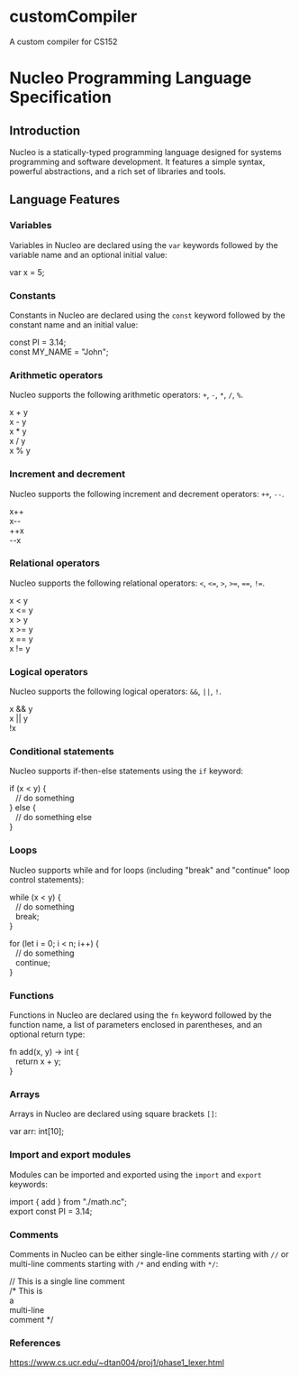 # customCompiler
A custom compiler for CS152
# Nucleo Programming Language Specification

## Introduction

Nucleo is a statically-typed programming language designed for systems programming and software development. It features a simple syntax, powerful abstractions, and a rich set of libraries and tools.

## Language Features

### Variables

Variables in Nucleo are declared using the `var` keywords followed by the variable name and an optional initial value:

var x = 5;

### Constants

Constants in Nucleo are declared using the `const` keyword followed by the constant name and an initial value:

const PI = 3.14;\
const MY_NAME = "John";

### Arithmetic operators

Nucleo supports the following arithmetic operators: `+`, `-`, `*`, `/`, `%`.

x + y\
x - y\
x * y\
x / y\
x % y

### Increment and decrement

Nucleo supports the following increment and decrement operators: `++`, `--`.

x++\
x--\
++x\
--x

### Relational operators

Nucleo supports the following relational operators: `<`, `<=`, `>`, `>=`, `==`, `!=`.

x < y\
x <= y\
x > y\
x >= y\
x == y\
x != y

### Logical operators

Nucleo supports the following logical operators: `&&`, `||`, `!`.

x && y\
x || y\
!x

### Conditional statements

Nucleo supports if-then-else statements using the `if` keyword:

if (x < y) {\
&ensp; // do something\
} else {\
&ensp; // do something else\
}

### Loops

Nucleo supports while and for loops (including "break" and "continue" loop control statements):

while (x < y) {\
&ensp; // do something\
&ensp; break;\
}

for (let i = 0; i < n; i++) {\
&ensp; // do something\
&ensp; continue;\
}

### Functions

Functions in Nucleo are declared using the `fn` keyword followed by the function name, a list of parameters enclosed in parentheses, and an optional return type:

fn add(x, y) -> int {\
&ensp; return x + y;\
}

### Arrays

Arrays in Nucleo are declared using square brackets `[]`:

var arr: int[10];

### Import and export modules

Modules can be imported and exported using the `import` and `export` keywords:

import { add } from "./math.nc";\
export const PI = 3.14;


### Comments

Comments in Nucleo can be either single-line comments starting with `//` or multi-line comments starting with `/*` and ending with `*/`:

// This is a single line comment\
/* This is\
a\
multi-line\
comment */

### References

https://www.cs.ucr.edu/~dtan004/proj1/phase1_lexer.html

